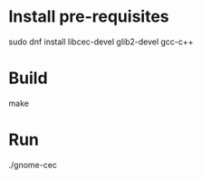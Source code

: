 # Install pre-requisites

sudo dnf install libcec-devel glib2-devel gcc-c++

# Build

make

# Run

./gnome-cec

